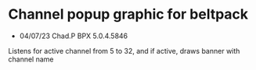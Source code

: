 # Channel popup graphic for beltpack

- 04/07/23 Chad.P BPX 5.0.4.5846

Listens for active channel from 5 to 32, and if active, draws banner with channel name

